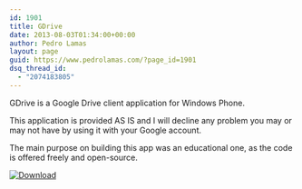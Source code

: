 ```yaml
---
id: 1901
title: GDrive
date: 2013-08-03T01:34:00+00:00
author: Pedro Lamas
layout: page
guid: https://www.pedrolamas.com/?page_id=1901
dsq_thread_id:
  - "2074183805"
---
```

GDrive is a Google Drive client application for Windows Phone.

This application is provided AS IS and I will decline any problem you may or may not have by using it with your Google account.

The main purpose on building this app was an educational one, as the code is offered freely and open-source.

[![Download](wp-content/uploads/2013/08/258x67_WPS_Download_cyan.png)](http://windowsphone.com/s?appid=c945c809-5e5d-4db3-b4c9-70c8cebd5235)
